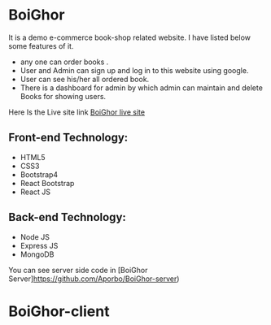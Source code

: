 # BoiGhor

It is a demo e-commerce book-shop related website. I have listed below some features of it. 

- any one can order books .
- User and Admin can sign up and log in to this website using google.
- User can see his/her all ordered book. 
- There is a dashboard for admin by which admin can maintain and delete Books for showing users.  

Here Is the Live site link [BoiGhor  live site ](https://boighor-da35b.web.app/)

## Front-end Technology: 
- HTML5
- CSS3
- Bootstrap4
- React Bootstrap
- React JS
## Back-end Technology: 
- Node JS
- Express JS
- MongoDB

You can see server side code in [BoiGhor Server]https://github.com/Aporbo/BoiGhor-server)
# BoiGhor-client
